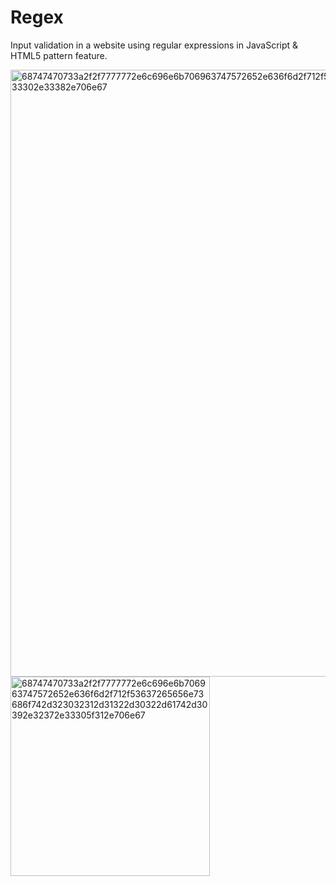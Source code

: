 # Regex
Input validation in a website using regular expressions in JavaScript & HTML5 pattern feature.

<img width="971" alt="68747470733a2f2f7777772e6c696e6b706963747572652e636f6d2f712f53637265656e73686f742d323032312d31322d30322d61742d30392e33302e33382e706e67" src="https://user-images.githubusercontent.com/81468329/144595932-997e83f4-c670-447e-a558-21edd9fbd3a4.png">

<img width="319" alt="68747470733a2f2f7777772e6c696e6b706963747572652e636f6d2f712f53637265656e73686f742d323032312d31322d30322d61742d30392e32372e33305f312e706e67" src="https://user-images.githubusercontent.com/81468329/144595928-1e296cd0-145d-4907-b47b-6e99131b9c7d.png">
